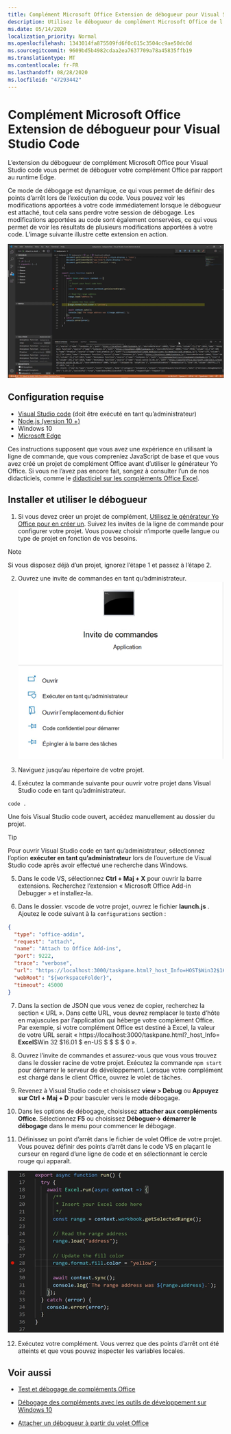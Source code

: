 ```yaml
---
title: Complément Microsoft Office Extension de débogueur pour Visual Studio Code
description: Utilisez le débogueur de complément Microsoft Office de l’extension de code Visual Studio pour déboguer votre complément Office.
ms.date: 05/14/2020
localization_priority: Normal
ms.openlocfilehash: 1343014fa875509fd6f0c615c3504cc9ae50dc0d
ms.sourcegitcommit: 9609bd5b4982cdaa2ea7637709a78a45835ffb19
ms.translationtype: MT
ms.contentlocale: fr-FR
ms.lasthandoff: 08/28/2020
ms.locfileid: "47293442"
---
```

# <a name="microsoft-office-add-in-debugger-extension-for-visual-studio-code"></a>Complément Microsoft Office Extension de débogueur pour Visual Studio Code

L’extension du débogueur de complément Microsoft Office pour Visual Studio code vous permet de déboguer votre complément Office par rapport au runtime Edge.

Ce mode de débogage est dynamique, ce qui vous permet de définir des points d’arrêt lors de l’exécution du code. Vous pouvez voir les modifications apportées à votre code immédiatement lorsque le débogueur est attaché, tout cela sans perdre votre session de débogage. Les modifications apportées au code sont également conservées, ce qui vous permet de voir les résultats de plusieurs modifications apportées à votre code. L’image suivante illustre cette extension en action.

![Extension de débogage du complément Office AddIn débogage d’une section de compléments Excel](../images/vs-debugger-extension-for-office-addins.jpg)

## <a name="prerequisites"></a>Configuration requise

- [Visual Studio code](https://code.visualstudio.com/) (doit être exécuté en tant qu’administrateur)
- [Node.js (version 10 +)](https://nodejs.org/)
- Windows 10
- [Microsoft Edge](https://www.microsoft.com/edge)

Ces instructions supposent que vous avez une expérience en utilisant la ligne de commande, que vous compreniez JavaScript de base et que vous avez créé un projet de complément Office avant d’utiliser le générateur Yo Office. Si vous ne l’avez pas encore fait, songez à consulter l’un de nos didacticiels, comme le [didacticiel sur les compléments Office Excel](../tutorials/excel-tutorial.md).

## <a name="install-and-use-the-debugger"></a>Installer et utiliser le débogueur

1. Si vous devez créer un projet de complément, [Utilisez le générateur Yo Office pour en créer un](https://docs.microsoft.com/office/dev/add-ins/quickstarts/excel-quickstart-jquery?tabs=yeomangenerator). Suivez les invites de la ligne de commande pour configurer votre projet. Vous pouvez choisir n’importe quelle langue ou type de projet en fonction de vos besoins.

> [!NOTE]
> Si vous disposez déjà d’un projet, ignorez l’étape 1 et passez à l’étape 2.

2. Ouvrez une invite de commandes en tant qu’administrateur.
   ![Options d’invite de commandes, y compris « exécuter en tant qu’administrateur » dans Windows 10](../images/run-as-administrator-vs-code.jpg)

3. Naviguez jusqu’au répertoire de votre projet.

4. Exécutez la commande suivante pour ouvrir votre projet dans Visual Studio code en tant qu’administrateur.

```command&nbsp;line
code .
```

Une fois Visual Studio code ouvert, accédez manuellement au dossier du projet.

> [!TIP]
> Pour ouvrir Visual Studio code en tant qu’administrateur, sélectionnez l’option **exécuter en tant qu’administrateur** lors de l’ouverture de Visual Studio code après avoir effectué une recherche dans Windows.

5. Dans le code VS, sélectionnez **Ctrl + Maj + X** pour ouvrir la barre extensions. Recherchez l’extension « Microsoft Office Add-in Debugger » et installez-la.

6. Dans le dossier. vscode de votre projet, ouvrez le fichier **launch.js** . Ajoutez le code suivant à la `configurations` section :

```JSON
{
  "type": "office-addin",
  "request": "attach",
  "name": "Attach to Office Add-ins",
  "port": 9222,
  "trace": "verbose",
  "url": "https://localhost:3000/taskpane.html?_host_Info=HOST$Win32$16.01$en-US$$$$0",
  "webRoot": "${workspaceFolder}",
  "timeout": 45000
}
```

7. Dans la section de JSON que vous venez de copier, recherchez la section « URL ». Dans cette URL, vous devrez remplacer le texte d’hôte en majuscules par l’application qui héberge votre complément Office. Par exemple, si votre complément Office est destiné à Excel, la valeur de votre URL serait « https://localhost:3000/taskpane.html?_host_Info= <strong>Excel</strong>$Win 32 $16.01 $ en-US $ \$ \$ \$ 0 ».

8. Ouvrez l’invite de commandes et assurez-vous que vous vous trouvez dans le dossier racine de votre projet. Exécutez la commande `npm start` pour démarrer le serveur de développement. Lorsque votre complément est chargé dans le client Office, ouvrez le volet de tâches.

9. Revenez à Visual Studio code et choisissez **view > Debug** ou **Appuyez sur Ctrl + Maj + D** pour basculer vers le mode débogage.

10. Dans les options de débogage, choisissez **attacher aux compléments Office**. Sélectionnez **F5** ou choisissez **Déboguer-> démarrer le débogage** dans le menu pour commencer le débogage.

11. Définissez un point d’arrêt dans le fichier de volet Office de votre projet. Vous pouvez définir des points d’arrêt dans le code VS en plaçant le curseur en regard d’une ligne de code et en sélectionnant le cercle rouge qui apparaît.

![Un cercle rouge apparaît sur une ligne de code dans un code VS](../images/set-breakpoint.jpg)

12. Exécutez votre complément. Vous verrez que des points d’arrêt ont été atteints et que vous pouvez inspecter les variables locales.

## <a name="see-also"></a>Voir aussi

* [Test et débogage de compléments Office](test-debug-office-add-ins.md)

* [Débogage des compléments avec les outils de développement sur Windows 10](debug-add-ins-using-f12-developer-tools-on-windows-10.md)

* [Attacher un débogueur à partir du volet Office](attach-debugger-from-task-pane.md)
